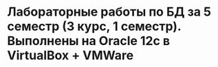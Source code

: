 # Лабораторные работы по БД за 5 семестр (3 курс, 1 семестр). Выполнены на Oracle 12c в VirtualBox + VMWare
